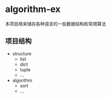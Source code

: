 <!--
 * @Author       : Scallions
 * @Date         : 2020-03-19 21:07:37
 * @LastEditors  : Scallions
 * @LastEditTime : 2020-03-19 21:09:27
 * @FilePath     : /algorithm-ex/README.md
 * @Description  : 
 -->

# algorithm-ex

本项目用来储存各种语言的一些数据结构和常用算法

## 项目结构

- structure
  - list
  - dict
  - tuple
  - ...
- algorithm
  - sort
  - ...